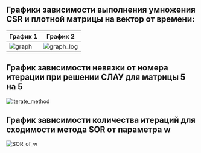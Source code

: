 ## Графики зависимости выполнения умножения CSR и плотной матрицы на вектор от времени:
| График 1 | График 2 |
|----------|----------|
| ![graph](https://github.com/user-attachments/assets/66df29ae-c679-462f-8489-65519edeb6c0) | ![graph_log](https://github.com/user-attachments/assets/bf78f32c-b642-42e9-8be6-6c47459acb55)

## График зависимости невязки от номера итерации при решении СЛАУ для матрицы 5 на 5
![iterate_method](https://github.com/user-attachments/assets/cd85230b-4578-4e9b-8325-8ebfb560a125)

## График зависимости количества итераций для сходимости метода SOR от параметра w
![SOR_of_w](https://github.com/user-attachments/assets/2ddd070e-ab39-4eff-9b12-15ab2a0b0d3c)








